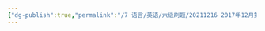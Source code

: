 ```yaml
---
{"dg-publish":true,"permalink":"/7 语言/英语/六级刷题/20211216 2017年12月第一套/","title":"20211216 2017年12月第一套"}
---
```



